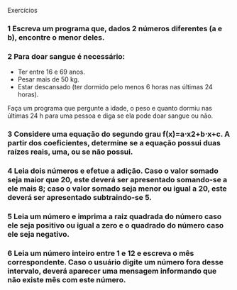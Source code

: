 Exercícios

### 1 Escreva um programa que, dados 2 números diferentes (a e b), encontre o menor deles.

### 2 Para doar sangue é necessário:

* Ter entre 16 e 69 anos.
* Pesar mais de 50 kg.
* Estar descansado (ter dormido pelo menos 6 horas nas últimas 24 horas).

Faça um programa que pergunte a idade, o peso e quanto dormiu nas últimas 24 h para uma pessoa e diga se ela pode doar sangue ou não.

### 3 Considere uma equação do segundo grau f(x)=a⋅x2+b⋅x+c. A partir dos coeficientes, determine se a equação possui duas raízes reais, uma, ou se não possui.

### 4 Leia dois números e efetue a adição. Caso o valor somado seja maior que 20, este deverá ser apresentado somando-se a ele mais 8; caso o valor somado seja menor ou igual a 20, este deverá ser apresentado subtraindo-se 5.

### 5 Leia um número e imprima a raiz quadrada do número caso ele seja positivo ou igual a zero e o quadrado do número caso ele seja negativo.

### 6 Leia um número inteiro entre 1 e 12 e escreva o mês correspondente. Caso o usuário digite um número fora desse intervalo, deverá aparecer uma mensagem informando que não existe mês com este número.
